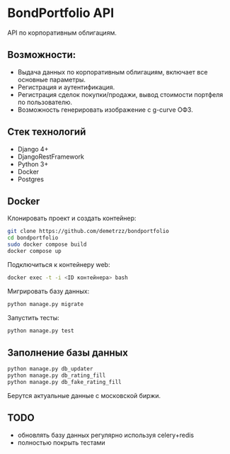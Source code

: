 # BondPortfolio API

API по корпоративным облигациям.

## Возможности:

- Выдача данных по корпоративным облигациям, включает все основные параметры.
- Регистрация и аутентификация.
- Регистрация сделок покупки/продажи, вывод стоимости портфеля по пользователю.
- Возможность генерировать изображение с g-curve ОФЗ.

## Стек технологий

- Django 4+
- DjangoRestFramework
- Python 3+
- Docker
- Postgres

## Docker

Клонировать проект и создать контейнер:
```sh
git clone https://github.com/demetrzz/bondportfolio
cd bondportfolio
sudo docker compose build
docker compose up
```
Подключиться к контейнеру web:
```sh
docker exec -t -i <ID контейнера> bash
```
Мигрировать базу данных:
```sh
python manage.py migrate
```
Запустить тесты:
```sh
python manage.py test
```
## Заполнение базы данных
```sh
python manage.py db_updater
python manage.py db_rating_fill
python manage.py db_fake_rating_fill
```
Берутся актуальные данные с московской биржи.

## TODO
- обновлять базу данных регулярно используя celery+redis
- полностью покрыть тестами
